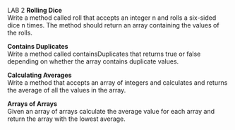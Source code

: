 LAB 2
**Rolling Dice**</br>
Write a method called roll that accepts an integer n and rolls a six-sided dice n times. The method should return an array containing the values of the rolls.</br>

**Contains Duplicates**</br>
Write a method called containsDuplicates that returns true or false depending on whether the array contains duplicate values.</br>

**Calculating Averages**</br>
Write a method that accepts an array of integers and calculates and returns the average of all the values in the array.</br>

**Arrays of Arrays**</br>
Given an array of arrays calculate the average value for each array and return the array with the lowest average.